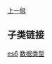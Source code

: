 [上一级](../)

## 子类链接
[es6](/programmingLanguage/javascript/es6) [数据类型](/programmingLanguage/javascript/dataType) 

